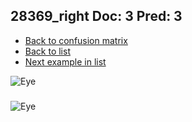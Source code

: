 ## 28369_right Doc: 3 Pred: 3
- [Back to confusion matrix](https://github.com/juliandewit/kaggle_retinopathy/blob/master/matrix.md)
- [Back to list](https://github.com/juliandewit/kaggle_retinopathy/blob/master/lists/33/list.md)
- [Next example in list](https://github.com/juliandewit/kaggle_retinopathy/blob/master/lists/33/28/28405_left.md)

![Eye](https://retinopaty.blob.core.windows.net/size1024/28369_right_3.jpeg)

### 

![Eye]()

